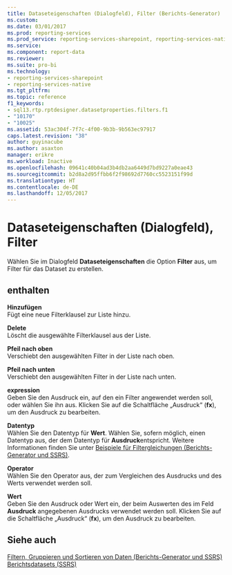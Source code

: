 ```yaml
---
title: Dataseteigenschaften (Dialogfeld), Filter (Berichts-Generator) | Microsoft-Dokumentation
ms.custom: 
ms.date: 03/01/2017
ms.prod: reporting-services
ms.prod_service: reporting-services-sharepoint, reporting-services-native
ms.service: 
ms.component: report-data
ms.reviewer: 
ms.suite: pro-bi
ms.technology:
- reporting-services-sharepoint
- reporting-services-native
ms.tgt_pltfrm: 
ms.topic: reference
f1_keywords:
- sql13.rtp.rptdesigner.datasetproperties.filters.f1
- "10170"
- "10025"
ms.assetid: 53ac304f-7f7c-4f00-9b3b-9b563ec97917
caps.latest.revision: "38"
author: guyinacube
ms.author: asaxton
manager: erikre
ms.workload: Inactive
ms.openlocfilehash: 09641c40b04ad3b4db2aa6449d7bd9227a0eae43
ms.sourcegitcommit: b2d8a2d95ffbb6f2f98692d7760cc5523151f99d
ms.translationtype: HT
ms.contentlocale: de-DE
ms.lasthandoff: 12/05/2017
---
```

# <a name="dataset-properties-dialog-box-filters"></a>Dataseteigenschaften (Dialogfeld), Filter
  Wählen Sie im Dialogfeld **Dataseteigenschaften** die Option **Filter** aus, um Filter für das Dataset zu erstellen.  
  
## <a name="options"></a>enthalten  
 **Hinzufügen**  
 Fügt eine neue Filterklausel zur Liste hinzu.  
  
 **Delete**  
 Löscht die ausgewählte Filterklausel aus der Liste.  
  
 **Pfeil nach oben**  
 Verschiebt den ausgewählten Filter in der Liste nach oben.  
  
 **Pfeil nach unten**  
 Verschiebt den ausgewählten Filter in der Liste nach unten.  
  
 **expression**  
 Geben Sie den Ausdruck ein, auf den ein Filter angewendet werden soll, oder wählen Sie ihn aus. Klicken Sie auf die Schaltfläche „Ausdruck“ (**fx**), um den Ausdruck zu bearbeiten.  
  
 **Datentyp**  
 Wählen Sie den Datentyp für **Wert**. Wählen Sie, sofern möglich, einen Datentyp aus, der dem Datentyp für **Ausdruck**entspricht. Weitere Informationen finden Sie unter [Beispiele für Filtergleichungen &#40;Berichts-Generator und SSRS&#41;](../../reporting-services/report-design/filter-equation-examples-report-builder-and-ssrs.md).  
  
 **Operator**  
 Wählen Sie den Operator aus, der zum Vergleichen des Ausdrucks und des Werts verwendet werden soll.  
  
 **Wert**  
 Geben Sie den Ausdruck oder Wert ein, der beim Auswerten des im Feld **Ausdruck** angegebenen Ausdrucks verwendet werden soll. Klicken Sie auf die Schaltfläche „Ausdruck“ (**fx**), um den Ausdruck zu bearbeiten.  
  
## <a name="see-also"></a>Siehe auch  
 [Filtern, Gruppieren und Sortieren von Daten &#40;Berichts-Generator und SSRS&#41;](../../reporting-services/report-design/filter-group-and-sort-data-report-builder-and-ssrs.md)   
 [Berichtsdatasets &#40;SSRS&#41;](../../reporting-services/report-data/report-datasets-ssrs.md)  
  
  
